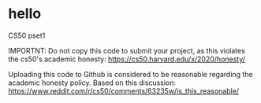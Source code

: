 # hello
CS50 pset1

IMPORTNT: Do not copy this code to submit your project, as this violates the cs50's academic honesty:
https://cs50.harvard.edu/x/2020/honesty/

Uploading this code to Github is considered to be reasonable regarding the academic honesty policy. Based on this discussion:
https://www.reddit.com/r/cs50/comments/63235w/is_this_reasonable/
